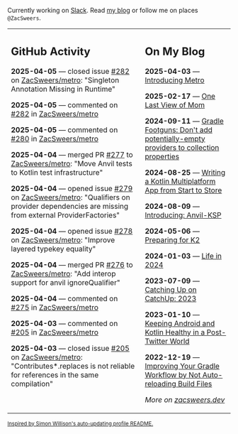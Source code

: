 Currently working on [Slack](https://slack.com/). Read [my blog](https://zacsweers.dev/) or follow me on places `@ZacSweers`.

<table><tr><td valign="top" width="60%">

## GitHub Activity
<!-- githubActivity starts -->
**2025-04-05** — closed issue [#282](https://github.com/ZacSweers/metro/issues/282) on [ZacSweers/metro](https://github.com/ZacSweers/metro): "Singleton Annotation Missing in Runtime"

**2025-04-05** — commented on [#282](https://github.com/ZacSweers/metro/issues/282#issuecomment-2780885715) in [ZacSweers/metro](https://github.com/ZacSweers/metro)

**2025-04-05** — commented on [#280](https://github.com/ZacSweers/metro/issues/280#issuecomment-2780688528) in [ZacSweers/metro](https://github.com/ZacSweers/metro)

**2025-04-04** — merged PR [#277](https://github.com/ZacSweers/metro/pull/277) to [ZacSweers/metro](https://github.com/ZacSweers/metro): "Move Anvil tests to Kotlin test infrastructure"

**2025-04-04** — opened issue [#279](https://github.com/ZacSweers/metro/issues/279) on [ZacSweers/metro](https://github.com/ZacSweers/metro): "Qualifiers on provider dependencies are missing from external ProviderFactories"

**2025-04-04** — opened issue [#278](https://github.com/ZacSweers/metro/issues/278) on [ZacSweers/metro](https://github.com/ZacSweers/metro): "Improve layered typekey equality"

**2025-04-04** — merged PR [#276](https://github.com/ZacSweers/metro/pull/276) to [ZacSweers/metro](https://github.com/ZacSweers/metro): "Add interop support for anvil ignoreQualifier"

**2025-04-04** — commented on [#275](https://github.com/ZacSweers/metro/pull/275#issuecomment-2778845037) in [ZacSweers/metro](https://github.com/ZacSweers/metro)

**2025-04-03** — commented on [#205](https://github.com/ZacSweers/metro/issues/205#issuecomment-2777270654) in [ZacSweers/metro](https://github.com/ZacSweers/metro)

**2025-04-03** — closed issue [#205](https://github.com/ZacSweers/metro/issues/205) on [ZacSweers/metro](https://github.com/ZacSweers/metro): "Contributes*.replaces is not reliable for references in the same compilation"
<!-- githubActivity ends -->
</td><td valign="top" width="40%">

## On My Blog
<!-- blog starts -->
**2025-04-03** — [Introducing Metro](https://www.zacsweers.dev/introducing-metro/)

**2025-02-17** — [One Last View of Mom](https://www.zacsweers.dev/one-last-view-of-mom/)

**2024-09-11** — [Gradle Footguns: Don't add potentially-empty providers to collection properties](https://www.zacsweers.dev/gradle-footgun-adding-empty-providers-to-collection-properties/)

**2024-08-25** — [Writing a Kotlin Multiplatform App from Start to Store](https://www.zacsweers.dev/writing-a-kotlin-multiplatform-app-from-start-to-store/)

**2024-08-09** — [Introducing: Anvil-KSP](https://www.zacsweers.dev/introducing-anvil-ksp/)

**2024-05-06** — [Preparing for K2](https://www.zacsweers.dev/preparing-for-k2/)

**2024-01-03** — [Life in 2024](https://www.zacsweers.dev/life-in-2024/)

**2023-07-09** — [Catching Up on CatchUp: 2023](https://www.zacsweers.dev/catching-up-on-catchup-2023/)

**2023-01-10** — [Keeping Android and Kotlin Healthy in a Post-Twitter World](https://www.zacsweers.dev/keeping-android-healthy/)

**2022-12-19** — [Improving Your Gradle Workflow by Not Auto-reloading Build Files](https://www.zacsweers.dev/improving-your-workflow-by-not-auto-reloading-build-files/)
<!-- blog ends -->
_More on [zacsweers.dev](https://zacsweers.dev/)_
</td></tr></table>

<sub><a href="https://simonwillison.net/2020/Jul/10/self-updating-profile-readme/">Inspired by Simon Willison's auto-updating profile README.</a></sub>
